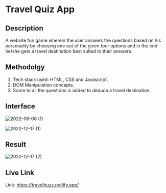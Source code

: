 # Travel Quiz App
## Description
A website fun game wherein the user answers the questions based on his personality by choosing one out of the given four options and in the end he/she gets a travel destination best suited to their answers.
## Methodolgy
1. Tech stack used: HTML, CSS and Javascript.
2. DOM Manipulation concepts.
3. Score to all the questions is added to deduce a travel destination.
## Interface

![2022-06-08 (1)](https://user-images.githubusercontent.com/105603559/208245156-aabc1e80-3341-425b-98e0-2b72bd1073da.png)


![2022-12-17 (1)](https://user-images.githubusercontent.com/105603559/208245293-ea167ec1-6b43-44ce-94b1-13aaf49bddbf.png)
## Result
![2022-12-17 (2)](https://user-images.githubusercontent.com/105603559/208245307-59c0a55a-4548-4119-a437-6a49632530b5.png)

## Live Link
Link: https://travelbuzz.netlify.app/

